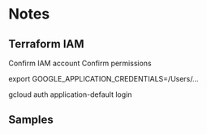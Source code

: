 # Notes

## Terraform IAM

Confirm IAM account
Confirm permissions

export GOOGLE_APPLICATION_CREDENTIALS=/Users/...

gcloud auth application-default login

## Samples

[](https://github.com/terraform-google-modules/terraform-example-foundation)
